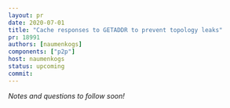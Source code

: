 ```yaml
---
layout: pr
date: 2020-07-01
title: "Cache responses to GETADDR to prevent topology leaks"
pr: 18991
authors: [naumenkogs]
components: ["p2p"]
host: naumenkogs
status: upcoming
commit:
---
```


_Notes and questions to follow soon!_

<!-- TODO: Before meeting, add notes and questions
## Notes

## Questions

-->
<!-- TODO: After meeting, uncomment and add meeting log
## Meeting Log

{% irc %}
{% endirc %}
-->
